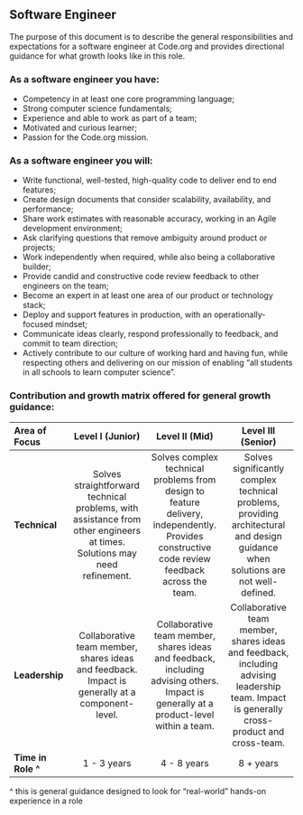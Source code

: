 Software Engineer
-----------------
The purpose of this document is to describe the general responsibilities and expectations for a software engineer at Code.org and provides directional guidance for what growth looks like in this role.

### As a software engineer you have:
* Competency in at least one core programming language;
* Strong computer science fundamentals;
* Experience and able to work as part of a team;
* Motivated and curious learner;
* Passion for the Code.org mission.

### As a software engineer you will:
* Write functional, well-tested, high-quality code to deliver end to end features;
* Create design documents that consider scalability, availability, and performance;
* Share work estimates with reasonable accuracy, working in an Agile development environment;
* Ask clarifying questions that remove ambiguity around product or projects;
* Work independently when required, while also being a collaborative builder;
* Provide candid and constructive code review feedback to other engineers on the team;
* Become an expert in at least one area of our product or technology stack;
* Deploy and support features in production, with an operationally-focused mindset;
* Communicate ideas clearly, respond professionally to feedback, and commit to team direction;
* Actively contribute to our culture of working hard and having fun, while respecting others and delivering on our mission of enabling “all students in all schools to learn computer science”.

### Contribution and growth matrix offered for general growth guidance:

| **Area of Focus** | **Level I (Junior)** | **Level II (Mid)** | **Level III (Senior)** |
| :--- | :---: | :---: | :---: |
| **Technical** | Solves straightforward technical problems, with assistance from other engineers at times. Solutions may need refinement. | Solves complex technical problems from design to feature delivery, independently. Provides constructive code review feedback across the team. | Solves significantly complex technical problems, providing architectural and design guidance when solutions are not well-defined. |
| **Leadership** | Collaborative team member, shares ideas and feedback. Impact is generally at a component-level. | Collaborative team member, shares ideas and feedback, including advising others. Impact is generally at a product-level within a team. | Collaborative team member, shares ideas and feedback, including advising leadership team. Impact is generally cross-product and cross-team. |
| **Time in Role ^** | 1 - 3 years | 4 - 8 years | 8 + years |

^ this is general guidance designed to look for “real-world” hands-on experience in a role
